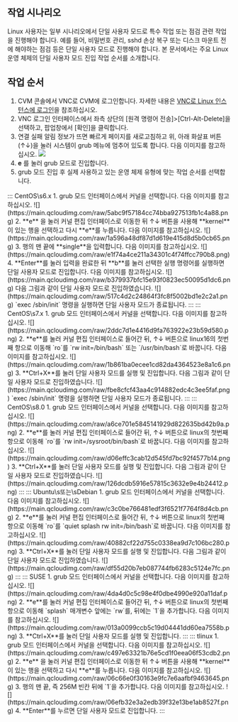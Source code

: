 ## 작업 시나리오
Linux 사용자는 일부 시나리오에서 단일 사용자 모드로 특수 작업 또는 점검 관련 작업을 진행해야 합니다. 예를 들어, 비밀번호 관리, sshd 손상 복구 또는 디스크 마운트 전에 해야하는 점검 등은 단일 사용자 모드로 진행해야 합니다. 본 문서에서는 주요 Linux 운영 체제의 단일 사용자 모드 진입 작업 순서를 소개합니다.

## 작업 순서
1. CVM 콘솔에서 VNC로 CVM에 로그인합니다. 자세한 내용은 [VNC로 Linux 인스턴스에 로그인](https://intl.cloud.tencent.com/document/product/213/32494)을 참조하십시오.
2. VNC 로그인 인터페이스에서 좌측 상단의 [원격 명령어 전송]>[Ctrl-Alt-Delete]을 선택하고, 팝업창에서 [확인]을 클릭합니다.
3. 연결 실패 알림 정보가 뜨면 빠르게 페이지를 새로고침하고 위, 아래 화살표 버튼(↑↓)을 눌러 시스템이 grub 메뉴에 멈추어 있도록 합니다. 다음 이미지를 참고하십시오.
![](https://main.qcloudimg.com/raw/350187ce0a771d00e6d54e929291ebae.png)
4. **e** 를 눌러 grub 모드로 진입합니다.
5. grub 모드 진입 후 실제 사용하고 있는 운영 체제 유형에 맞는 작업 순서를 선택합니다.
<dx-tabs>
::: CentOS\s6.x
1. grub 모드 인터페이스에서 커널을 선택합니다. 다음 이미지를 참고하십시오.
![](https://main.qcloudimg.com/raw/5abc9f57184cc74bba927513fb1c4a88.png)
2. **e** 을 눌러 커널 편집 인터페이스로 이동한 뒤 ↑↓ 버튼을 사용해 **kernel**이 있는 행을 선택하고 다시 **e**를 누릅니다. 다음 이미지를 참고하십시오.
![](https://main.qcloudimg.com/raw/1a596a48df87d1d619e415d8d5b0cb65.png)
3. 행의 맨 끝에 **single**을 입력합니다. 다음 이미지를 참고하십시오.
![](https://main.qcloudimg.com/raw/e1f74a4ce211a34301c4f74ffcc790b8.png)
4. **Enter**를 눌러 입력을 완료한 뒤 **b**를 눌러 선택한 실행 명령어를 실행하면 단일 사용자 모드로 진입합니다. 다음 이미지를 참고하십시오.
![](https://main.qcloudimg.com/raw/b379937bfc15e93f0823ec50095d1dc6.png)
다음 그림과 같이 단일 사용자 모드로 진입하였습니다.
![](https://main.qcloudimg.com/raw/517c4d2c24864f3fc8f5002bd1e2c2a1.png)
<dx-alert infotype="explain" title="">
 `exec /sbin/init` 명령을 실행하면 단일 사용자 모드가 종료됩니다.
</dx-alert>
:::
::: CentOS\s7.x
1. grub 모드 인터페이스에서 커널을 선택합니다. 다음 이미지를 참고하십시오.
![](https://main.qcloudimg.com/raw/2ddc7d1e4416d9fa763922e23b59d580.png)
2. **e**를 눌러 커널 편집 인터페이스로 들어간 뒤, ↑↓ 버튼으로 linux16의 첫번째 항으로 이동해 `ro`를 `rw init=/bin/bash` 또는 `/usr/bin/bash`로 바꿉니다. 다음 이미지를 참고하십시오.
![](https://main.qcloudimg.com/raw/1b861ba0ecee1cd82da4364523e8a1c6.png)
3. **Ctrl+X**를 눌러 단일 사용자 모드를 실행 및 진입합니다.
다음 그림과 같이 단일 사용자 모드로 진입하였습니다.
![](https://main.qcloudimg.com/raw/fbe8cfcf43aa4c914882edc4c3ee5faf.png)
<dx-alert infotype="explain" title="">
 `exec /sbin/init` 명령을 실행하면 단일 사용자 모드가 종료됩니다.
</dx-alert>
:::
::: CentOS\s8.0
1. grub 모드 인터페이스에서 커널을 선택합니다. 다음 이미지를 참고하십시오.
![](https://main.qcloudimg.com/raw/a6ce701e5845141929d822635bd42b9a.png)
2. **e**를 눌러 커널 편집 인터페이스로 들어간 뒤, ↑↓ 버튼으로 linux의 첫번째 항으로 이동해 `ro`를 `rw init=/sysroot/bin/bash`로 바꿉니다. 다음 이미지를 참고하십시오.
![](https://main.qcloudimg.com/raw/d06effc3cab12d545fd7bc92f4577b14.png)
3. **Ctrl+X**를 눌러 단일 사용자 모드를 실행 및 진입합니다.
다음 그림과 같이 단일 사용자 모드로 진입하였습니다.
![](https://main.qcloudimg.com/raw/126dcdb5916e57815c3632e9e4b24412.png)
:::
::: Ubuntu\s또는\sDebian
1. grub 모드 인터페이스에서 커널을 선택합니다. 다음 이미지를 참고하십시오.
![](https://main.qcloudimg.com/raw/c3c0be766481edf3f6521f7764f8d4cb.png)
2. **e**를 눌러 커널 편집 인터페이스로 들어간 뒤, ↑↓ 버튼으로 linux의 첫번째 항으로 이동해 `ro`를 `quiet splash rw init=/bin/bash`로 바꿉니다. 다음 이미지를 참고하십시오.
![](https://main.qcloudimg.com/raw/40882cf22d755c0338ea9d7c106bc280.png)
3. **Ctrl+X**를 눌러 단일 사용자 모드를 실행 및 진입합니다.
다음 그림과 같이 단일 사용자 모드로 진입하였습니다.
![](https://main.qcloudimg.com/raw/df55d20b7eb087744fb6283c5124e7fc.png)
:::
::: SUSE
1. grub 모드 인터페이스에서 커널을 선택합니다. 다음 이미지를 참고하십시오.
![](https://main.qcloudimg.com/raw/4da4d0c5c98e4f0dbe4990e920a11daf.png)
2. **e**를 눌러 커널 편집 인터페이스로 들어간 뒤, ↑↓ 버튼으로 linux의 첫번째 항으로 이동해 `splash` 매개변수 앞에는 `rw`를, 뒤에는 `1`을 추가합니다. 다음 이미지를 참고하십시오.
![](https://main.qcloudimg.com/raw/013a0099ccb5c19d04441dd60ea7558b.png)
3. **Ctrl+X**를 눌러 단일 사용자 모드를 실행 및 진입합니다.
:::
::: tlinux
1. grub 모드 인터페이스에서 커널을 선택합니다. 다음 이미지를 참고하십시오.
![](https://main.qcloudimg.com/raw/c497e63321b76e5cd1f0eea06f53cdb2.png)
2. **e** 을 눌러 커널 편집 인터페이스로 이동한 뒤 ↑↓ 버튼을 사용해 **kernel**이 있는 행을 선택하고 다시 **e**를 누릅니다. 다음 이미지를 참고하십시오.
![](https://main.qcloudimg.com/raw/06c66e0f30163e9fc7e6aafbf9463645.png)
3. 행의 맨 끝, 즉 256M 빈칸 뒤에 `1`을 추가합니다. 다음 이미지를 참고하십시오.
![](https://main.qcloudimg.com/raw/06efb32e3a2edb39f32e13be1ab8527f.png)
4. **Enter**를 누르면 단일 사용자 모드로 진입합니다.
:::
</dx-tabs>
